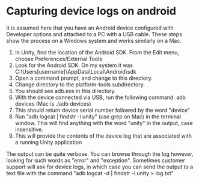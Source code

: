 # Capturing device logs on android


It is assumed here that you have an Android device configured with Developer options and attached to a PC with a USB cable. These steps show the process on a Windows system and works similarly on a Mac.

1. In Unity, find the location of the Android SDK. From the Edit menu, choose Preferences/External Tools
2. Look for the Android SDK. On my system it was C:\Users\[username]\AppData\Local\Android\sdk
3. Open a command prompt, and change to this directory.
4. Change directory to the platform-tools subdirectory.
5. You should see adb.exe in this directory.
6. With the device connected via USB, run the following command:
adb devices (Mac is ./adb devices)
7. This should return device serial number followed by the word "device"
8. Run "adb logcat | findstr -i unity" (use grep on Mac) in the terminal window. This will find anything with the word "unity" in the output, case insensitive.
9. This will provide the contents of the device log that are associated with a running Unity application

The output can be quite verbose. You can browse through the log however, looking for such words as "error" and "exception". Sometimes customer support will ask for device logs, in which case you can send the output to a text file with the command "adb logcat -d | findstr -i unity > log.txt"

